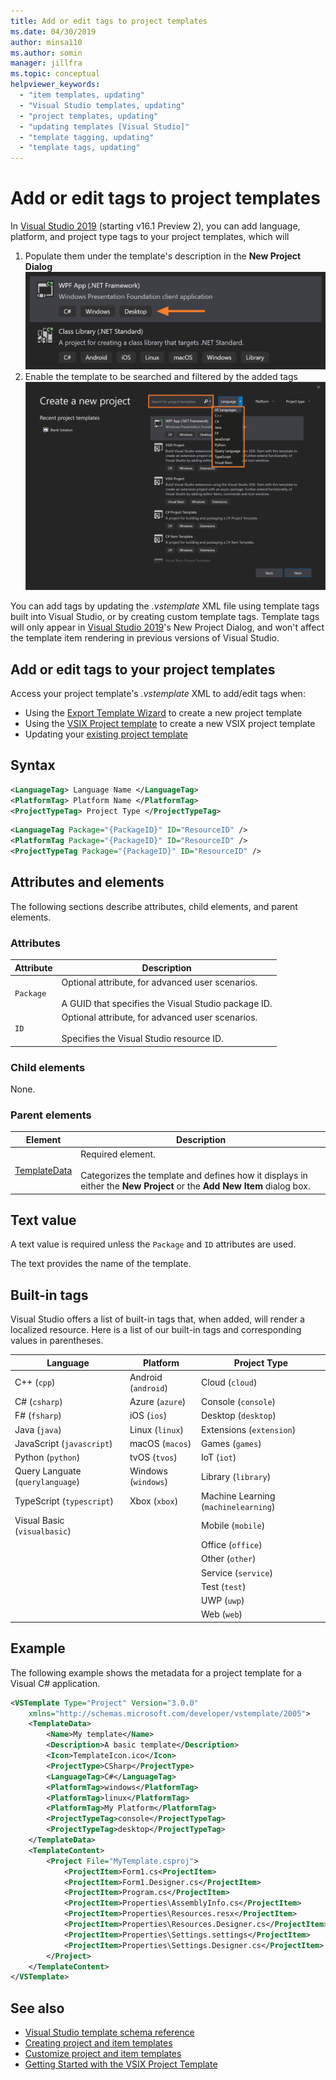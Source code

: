 ```yaml
---
title: Add or edit tags to project templates
ms.date: 04/30/2019
author: minsa110
ms.author: somin
manager: jillfra
ms.topic: conceptual
helpviewer_keywords:
  - "item templates, updating"
  - "Visual Studio templates, updating"
  - "project templates, updating"
  - "updating templates [Visual Studio]"
  - "template tagging, updating"
  - "template tags, updating"
---
```

# Add or edit tags to project templates

In [Visual Studio 2019](https://visualstudio.microsoft.com/downloads/) (starting v16.1 Preview 2), you can add language, platform, and project type tags to your project templates, which will

1. Populate them under the template's description in the **New Project Dialog** </br>
    ![Project template with tags in the NPD](media/npd-item-with-template-tags.png "Project template with tags in the NPD")</br>
2. Enable the template to be searched and filtered by the added tags </br>
    ![Search and filter in the NPD](media/npd-search-and-filter.png "Search and filter in the NPD")

You can add tags by updating the *.vstemplate* XML file using template tags built into Visual Studio, or by creating custom template tags. Template tags will only appear in [Visual Studio 2019](https://visualstudio.microsoft.com/downloads/)'s New Project Dialog, and won't affect the template item rendering in previous versions of Visual Studio.

## Add or edit tags to your project templates

Access your project template's *.vstemplate* XML to add/edit tags when:

* Using the [Export Template Wizard](/visualstudio/ide/how-to-create-project-templates) to create a new project template
* Using the [VSIX Project template](/visualstudio/extensibility/getting-started-with-the-vsix-project-template) to create a new VSIX project template
* Updating your [existing project template](/visualstudio/ide/how-to-update-existing-templates)

## Syntax
```XML
<LanguageTag> Language Name </LanguageTag>
<PlatformTag> Platform Name </PlatformTag>
<ProjectTypeTag> Project Type </ProjectTypeTag>
```

```XML
<LanguageTag Package="{PackageID}" ID="ResourceID" />
<PlatformTag Package="{PackageID}" ID="ResourceID" />
<ProjectTypeTag Package="{PackageID}" ID="ResourceID" />
```

## Attributes and elements
The following sections describe attributes, child elements, and parent elements.

### Attributes

|Attribute|Description|
|---------------|-----------------|
|`Package`|Optional attribute, for advanced user scenarios.<br /><br /> A GUID that specifies the Visual Studio package ID.|
|`ID`|Optional attribute, for advanced user scenarios.<br /><br /> Specifies the Visual Studio resource ID.|

### Child elements
 None.

### Parent elements

|Element|Description|
|-------------|-----------------|
|[TemplateData](../extensibility/templatedata-element-visual-studio-templates.md)|Required element.<br /><br /> Categorizes the template and defines how it displays in either the **New Project** or the **Add New Item** dialog box.|

## Text value
 A text value is required unless the `Package` and `ID` attributes are used.

 The text provides the name of the template.

## Built-in tags
Visual Studio offers a list of built-in tags that, when added, will render a localized resource. Here is a list of our built-in tags and corresponding values in parentheses.

| Language | Platform | Project Type |
| -- | -- | -- |
| C++ (`cpp`) | Android (`android`) | Cloud (`cloud`) |
| C# (`csharp`) | Azure (`azure`) | Console (`console`) |
| F# (`fsharp`) | iOS (`ios`) | Desktop (`desktop`) |
| Java (`java`) | Linux (`linux`) | Extensions (`extension`) |
| JavaScript (`javascript`) | macOS (`macos`) | Games (`games`) |
| Python (`python`) | tvOS (`tvos`) | IoT (`iot`) |
| Query Languate (`querylanguage`) | Windows (`windows`) | Library (`library`) |
| TypeScript (`typescript`) | Xbox (`xbox`) | Machine Learning (`machinelearning`) |
| Visual Basic (`visualbasic`) | | Mobile (`mobile`) |
| | | Office (`office`) |
| | | Other (`other`) |
| | | Service (`service`) |
| | | Test (`test`) |
| | | UWP (`uwp`) |
| | | Web (`web`) |

## Example

The following example shows the metadata for a project template for a Visual C# application.

```xml
<VSTemplate Type="Project" Version="3.0.0"
    xmlns="http://schemas.microsoft.com/developer/vstemplate/2005">
    <TemplateData>
        <Name>My template</Name>
        <Description>A basic template</Description>
        <Icon>TemplateIcon.ico</Icon>
        <ProjectType>CSharp</ProjectType>
        <LanguageTag>C#</LanguageTag>
        <PlatformTag>windows</PlatformTag> 
        <PlatformTag>linux</PlatformTag> 
        <PlatformTag>My Platform</PlatformTag> 
        <ProjectTypeTag>console</ProjectTypeTag>
        <ProjectTypeTag>desktop</ProjectTypeTag>
    </TemplateData>
    <TemplateContent>
        <Project File="MyTemplate.csproj">
            <ProjectItem>Form1.cs<ProjectItem>
            <ProjectItem>Form1.Designer.cs</ProjectItem>
            <ProjectItem>Program.cs</ProjectItem>
            <ProjectItem>Properties\AssemblyInfo.cs</ProjectItem>
            <ProjectItem>Properties\Resources.resx</ProjectItem>
            <ProjectItem>Properties\Resources.Designer.cs</ProjectItem>
            <ProjectItem>Properties\Settings.settings</ProjectItem>
            <ProjectItem>Properties\Settings.Designer.cs</ProjectItem>
        </Project>
    </TemplateContent>
</VSTemplate>
```

## See also
- [Visual Studio template schema reference](/visualstudio/extensibility/visual-studio-template-schema-reference)
- [Creating project and item templates](/visualstudio/ide/creating-project-and-item-templates)
- [Customize project and item templates](/visualstudio/ide/customizing-project-and-item-templates)
- [Getting Started with the VSIX Project Template](/visualstudio/extensibility/getting-started-with-the-vsix-project-template)